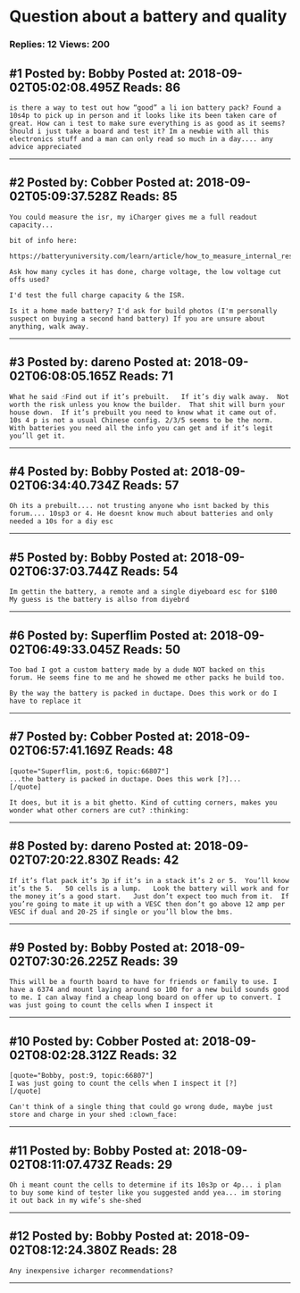 # Question about a battery and quality

### Replies: 12 Views: 200

## \#1 Posted by: Bobby Posted at: 2018-09-02T05:02:08.495Z Reads: 86

```
is there a way to test out how “good” a li ion battery pack? Found a 10s4p to pick up in person and it looks like its been taken care of great. How can i test to make sure everything is as good as it seems? Should i just take a board and test it? Im a newbie with all this electronics stuff and a man can only read so much in a day.... any advice appreciated
```

---
## \#2 Posted by: Cobber Posted at: 2018-09-02T05:09:37.528Z Reads: 85

```
You could measure the isr, my iCharger gives me a full readout capacity...

bit of info here:

https://batteryuniversity.com/learn/article/how_to_measure_internal_resistance

Ask how many cycles it has done, charge voltage, the low voltage cut offs used?

I'd test the full charge capacity & the ISR.

Is it a home made battery? I'd ask for build photos (I'm personally suspect on buying a second hand battery) If you are unsure about anything, walk away.
```

---
## \#3 Posted by: dareno Posted at: 2018-09-02T06:08:05.165Z Reads: 71

```
What he said ☝️Find out if it’s prebuilt.   If it’s diy walk away.  Not worth the risk unless you know the builder.  That shit will burn your house down.  If it’s prebuilt you need to know what it came out of.  10s 4 p is not a usual Chinese config. 2/3/5 seems to be the norm.   With batteries you need all the info you can get and if it’s legit you’ll get it.
```

---
## \#4 Posted by: Bobby Posted at: 2018-09-02T06:34:40.734Z Reads: 57

```
Oh its a prebuilt.... not trusting anyone who isnt backed by this forum.... 10sp3 or 4. He doesnt know much about batteries and only needed a 10s for a diy esc
```

---
## \#5 Posted by: Bobby Posted at: 2018-09-02T06:37:03.744Z Reads: 54

```
Im gettin the battery, a remote and a single diyeboard esc for $100
My guess is the battery is allso from diyebrd
```

---
## \#6 Posted by: Superflim Posted at: 2018-09-02T06:49:33.045Z Reads: 50

```
Too bad I got a custom battery made by a dude NOT backed on this forum. He seems fine to me and he showed me other packs he build too. 

By the way the battery is packed in ductape. Does this work or do I have to replace it
```

---
## \#7 Posted by: Cobber Posted at: 2018-09-02T06:57:41.169Z Reads: 48

```
[quote="Superflim, post:6, topic:66807"]
...the battery is packed in ductape. Does this work [?]...
[/quote]

It does, but it is a bit ghetto. Kind of cutting corners, makes you wonder what other corners are cut? :thinking:
```

---
## \#8 Posted by: dareno Posted at: 2018-09-02T07:20:22.830Z Reads: 42

```
If it’s flat pack it’s 3p if it’s in a stack it’s 2 or 5.  You’ll know it’s the 5.   50 cells is a lump.   Look the battery will work and for the money it’s a good start.   Just don’t expect too much from it.  If you’re going to mate it up with a VESC then don’t go above 12 amp per VESC if dual and 20-25 if single or you’ll blow the bms.
```

---
## \#9 Posted by: Bobby Posted at: 2018-09-02T07:30:26.225Z Reads: 39

```
This will be a fourth board to have for friends or family to use. I have a 6374 and mount laying around so 100 for a new build sounds good to me. I can alway find a cheap long board on offer up to convert. I was just going to count the cells when I inspect it
```

---
## \#10 Posted by: Cobber Posted at: 2018-09-02T08:02:28.312Z Reads: 32

```
[quote="Bobby, post:9, topic:66807"]
I was just going to count the cells when I inspect it [?]
[/quote]

Can't think of a single thing that could go wrong dude, maybe just store and charge in your shed :clown_face:
```

---
## \#11 Posted by: Bobby Posted at: 2018-09-02T08:11:07.473Z Reads: 29

```
Oh i meant count the cells to determine if its 10s3p or 4p... i plan to buy some kind of tester like you suggested andd yea... im storing it out back in my wife’s she-shed
```

---
## \#12 Posted by: Bobby Posted at: 2018-09-02T08:12:24.380Z Reads: 28

```
Any inexpensive icharger recommendations?
```

---
